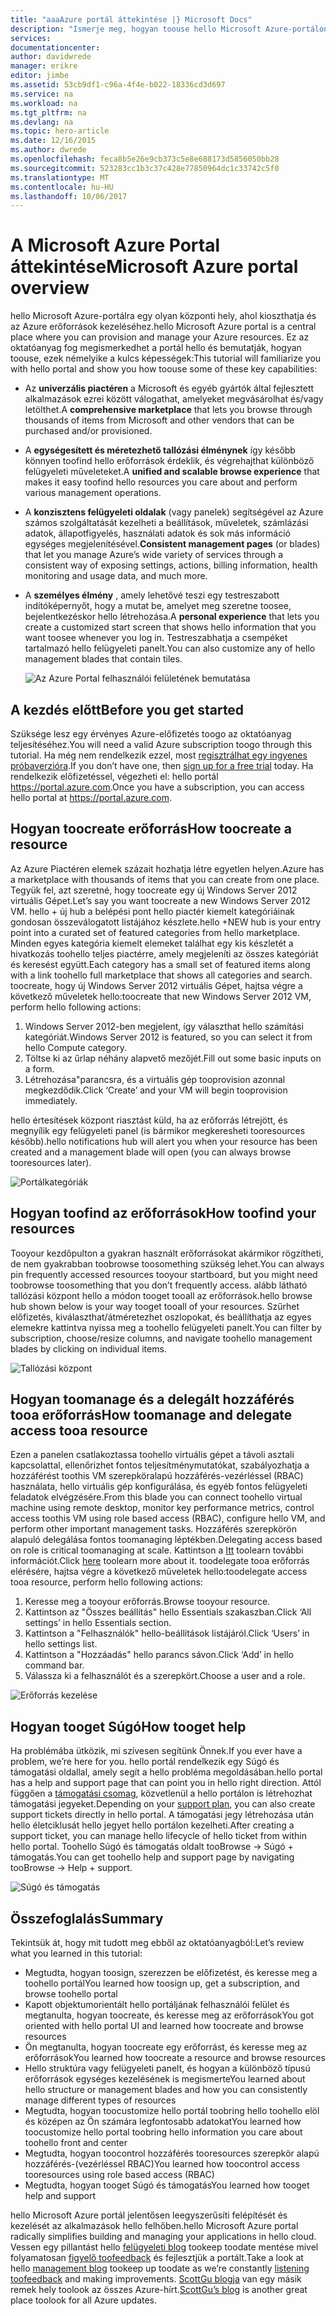 ```yaml
---
title: "aaaAzure portál áttekintése |} Microsoft Docs"
description: "Ismerje meg, hogyan toouse hello Microsoft Azure-portálon."
services: 
documentationcenter: 
author: davidwrede
manager: erikre
editor: jimbe
ms.assetid: 53cb9df1-c96a-4f4e-b022-18336cd3d697
ms.service: na
ms.workload: na
ms.tgt_pltfrm: na
ms.devlang: na
ms.topic: hero-article
ms.date: 12/16/2015
ms.author: dwrede
ms.openlocfilehash: feca8b5e26e9cb373c5e8e688173d5856050bb28
ms.sourcegitcommit: 523283cc1b3c37c428e77850964dc1c33742c5f0
ms.translationtype: MT
ms.contentlocale: hu-HU
ms.lasthandoff: 10/06/2017
---
```

# <a name="microsoft-azure-portal-overview"></a><span data-ttu-id="2ce20-103">A Microsoft Azure Portal áttekintése</span><span class="sxs-lookup"><span data-stu-id="2ce20-103">Microsoft Azure portal overview</span></span>
<span data-ttu-id="2ce20-104">hello Microsoft Azure-portálra egy olyan központi hely, ahol kioszthatja és az Azure erőforrások kezeléséhez.</span><span class="sxs-lookup"><span data-stu-id="2ce20-104">hello Microsoft Azure portal is a central place where you can provision and manage your Azure resources.</span></span>  <span data-ttu-id="2ce20-105">Ez az oktatóanyag fog megismerkedhet a portál hello és bemutatják, hogyan toouse, ezek némelyike a kulcs képességek:</span><span class="sxs-lookup"><span data-stu-id="2ce20-105">This tutorial will familiarize you with hello portal and show you how toouse some of these key capabilities:</span></span>

* <span data-ttu-id="2ce20-106">Az **univerzális piactéren** a Microsoft és egyéb gyártók által fejlesztett alkalmazások ezrei között válogathat, amelyeket megvásárolhat és/vagy letölthet.</span><span class="sxs-lookup"><span data-stu-id="2ce20-106">A **comprehensive marketplace** that lets you browse through thousands of items from Microsoft and other vendors that can be purchased and/or provisioned.</span></span>
* <span data-ttu-id="2ce20-107">A **egységesített és méretezhető tallózási élménynek** így később könnyen toofind hello erőforrások érdeklik, és végrehajthat különböző felügyeleti műveleteket.</span><span class="sxs-lookup"><span data-stu-id="2ce20-107">A **unified and scalable browse experience** that makes it easy toofind hello resources you care about and perform various management operations.</span></span>
* <span data-ttu-id="2ce20-108">A **konzisztens felügyeleti oldalak** (vagy panelek) segítségével az Azure számos szolgáltatását kezelheti a beállítások, műveletek, számlázási adatok, állapotfigyelés, használati adatok és sok más információ egységes megjelenítésével.</span><span class="sxs-lookup"><span data-stu-id="2ce20-108">**Consistent management pages** (or blades) that let you manage Azure’s wide variety of services through a consistent way of exposing settings, actions, billing information, health monitoring and usage data, and much more.</span></span>
* <span data-ttu-id="2ce20-109">A **személyes élmény** , amely lehetővé teszi egy testreszabott indítóképernyőt, hogy a mutat be, amelyet meg szeretne toosee, bejelentkezéskor hello létrehozása.</span><span class="sxs-lookup"><span data-stu-id="2ce20-109">A **personal experience** that lets you create a customized start screen that shows hello information that you want toosee whenever you log in.</span></span>  <span data-ttu-id="2ce20-110">Testreszabhatja a csempéket tartalmazó hello felügyeleti panelt.</span><span class="sxs-lookup"><span data-stu-id="2ce20-110">You can also customize any of hello management blades that contain tiles.</span></span>
  
  ![Az Azure Portal felhasználói felületének bemutatása][UIOrientation]

## <a name="before-you-get-started"></a><span data-ttu-id="2ce20-112">A kezdés előtt</span><span class="sxs-lookup"><span data-stu-id="2ce20-112">Before you get started</span></span>
<span data-ttu-id="2ce20-113">Szüksége lesz egy érvényes Azure-előfizetés toogo az oktatóanyag teljesítéséhez.</span><span class="sxs-lookup"><span data-stu-id="2ce20-113">You will need a valid Azure subscription toogo through this tutorial.</span></span>  <span data-ttu-id="2ce20-114">Ha még nem rendelkezik ezzel, most [regisztrálhat egy ingyenes próbaverzióra](https://azure.microsoft.com/pricing/free-trial/).</span><span class="sxs-lookup"><span data-stu-id="2ce20-114">If you don’t have one, then [sign up for a free trial](https://azure.microsoft.com/pricing/free-trial/) today.</span></span>  <span data-ttu-id="2ce20-115">Ha rendelkezik előfizetéssel, végezheti el: hello portál <https://portal.azure.com>.</span><span class="sxs-lookup"><span data-stu-id="2ce20-115">Once you have a subscription, you can access hello portal at <https://portal.azure.com>.</span></span>

## <a name="how-toocreate-a-resource"></a><span data-ttu-id="2ce20-116">Hogyan toocreate erőforrás</span><span class="sxs-lookup"><span data-stu-id="2ce20-116">How toocreate a resource</span></span>
<span data-ttu-id="2ce20-117">Az Azure Piactéren elemek százait hozhatja létre egyetlen helyen.</span><span class="sxs-lookup"><span data-stu-id="2ce20-117">Azure has a marketplace with thousands of items that you can create from one place.</span></span>  <span data-ttu-id="2ce20-118">Tegyük fel, azt szeretné, hogy toocreate egy új Windows Server 2012 virtuális Gépet.</span><span class="sxs-lookup"><span data-stu-id="2ce20-118">Let’s say you want toocreate a new Windows Server 2012 VM.</span></span>  <span data-ttu-id="2ce20-119">hello + új hub a belépési pont hello piactér kiemelt kategóriáinak gondosan összeválogatott listájához készlete.</span><span class="sxs-lookup"><span data-stu-id="2ce20-119">hello +NEW hub is your entry point into a curated set of featured categories from hello marketplace.</span></span>  <span data-ttu-id="2ce20-120">Minden egyes kategória kiemelt elemeket találhat egy kis készletét a hivatkozás toohello teljes piactérre, amely megjeleníti az összes kategóriát és keresést együtt.</span><span class="sxs-lookup"><span data-stu-id="2ce20-120">Each category has a small set of featured items along with a link toohello full marketplace that shows all categories and search.</span></span> <span data-ttu-id="2ce20-121">toocreate, hogy új Windows Server 2012 virtuális Gépet, hajtsa végre a következő műveletek hello:</span><span class="sxs-lookup"><span data-stu-id="2ce20-121">toocreate that new Windows Server 2012 VM, perform hello following actions:</span></span>  

1. <span data-ttu-id="2ce20-122">Windows Server 2012-ben megjelent, így választhat hello számítási kategóriát.</span><span class="sxs-lookup"><span data-stu-id="2ce20-122">Windows Server 2012 is featured, so you can select it from hello Compute category.</span></span>  
2. <span data-ttu-id="2ce20-123">Töltse ki az űrlap néhány alapvető mezőjét.</span><span class="sxs-lookup"><span data-stu-id="2ce20-123">Fill out some basic inputs on a form.</span></span>
3. <span data-ttu-id="2ce20-124">Létrehozása"parancsra, és a virtuális gép tooprovision azonnal megkezdődik.</span><span class="sxs-lookup"><span data-stu-id="2ce20-124">Click ‘Create’ and your VM will begin tooprovision immediately.</span></span>

<span data-ttu-id="2ce20-125">hello értesítések központ riasztást küld, ha az erőforrás létrejött, és megnyílik egy felügyeleti panel (is bármikor megkeresheti tooresources később).</span><span class="sxs-lookup"><span data-stu-id="2ce20-125">hello notifications hub will alert you when your resource has been created and a management blade will open (you can always browse tooresources later).</span></span>

![Portálkategóriák][PortalCategories]

## <a name="how-toofind-your-resources"></a><span data-ttu-id="2ce20-127">Hogyan toofind az erőforrások</span><span class="sxs-lookup"><span data-stu-id="2ce20-127">How toofind your resources</span></span>
<span data-ttu-id="2ce20-128">Tooyour kezdőpulton a gyakran használt erőforrásokat akármikor rögzítheti, de nem gyakrabban toobrowse toosomething szükség lehet.</span><span class="sxs-lookup"><span data-stu-id="2ce20-128">You can always pin frequently accessed resources tooyour startboard, but you might need toobrowse toosomething that you don’t frequently access.</span></span>  <span data-ttu-id="2ce20-129">alább látható tallózási központ hello a módon tooget tooall az erőforrások.</span><span class="sxs-lookup"><span data-stu-id="2ce20-129">hello browse hub shown below is your way tooget tooall of your resources.</span></span>  <span data-ttu-id="2ce20-130">Szűrhet előfizetés, kiválaszthat/átméretezhet oszlopokat, és beállíthatja az egyes elemekre kattintva nyissa meg a toohello felügyeleti panelt.</span><span class="sxs-lookup"><span data-stu-id="2ce20-130">You can filter by subscription, choose/resize columns, and navigate toohello management blades by clicking on individual items.</span></span>

![Tallózási központ][BrowseHub]

## <a name="how-toomanage-and-delegate-access-tooa-resource"></a><span data-ttu-id="2ce20-132">Hogyan toomanage és a delegált hozzáférés tooa erőforrás</span><span class="sxs-lookup"><span data-stu-id="2ce20-132">How toomanage and delegate access tooa resource</span></span>
<span data-ttu-id="2ce20-133">Ezen a panelen csatlakoztassa toohello virtuális gépet a távoli asztali kapcsolattal, ellenőrizhet fontos teljesítménymutatókat, szabályozhatja a hozzáférést toothis VM szerepköralapú hozzáférés-vezérléssel (RBAC) használata, hello virtuális gép konfigurálása, és egyéb fontos felügyeleti feladatok elvégzésére.</span><span class="sxs-lookup"><span data-stu-id="2ce20-133">From this blade you can connect toohello virtual machine using remote desktop, monitor key performance metrics, control access toothis VM using role based access (RBAC), configure hello VM, and perform other important management tasks.</span></span>  <span data-ttu-id="2ce20-134">Hozzáférés szerepkörön alapuló delegálása fontos toomanaging léptékben.</span><span class="sxs-lookup"><span data-stu-id="2ce20-134">Delegating access based on role is critical toomanaging at scale.</span></span>  <span data-ttu-id="2ce20-135">Kattintson a [Itt](active-directory/role-based-access-control-configure.md) toolearn további információt.</span><span class="sxs-lookup"><span data-stu-id="2ce20-135">Click [here](active-directory/role-based-access-control-configure.md) toolearn more about it.</span></span> <span data-ttu-id="2ce20-136">toodelegate tooa erőforrás elérésére, hajtsa végre a következő műveletek hello:</span><span class="sxs-lookup"><span data-stu-id="2ce20-136">toodelegate access tooa resource, perform hello following actions:</span></span>

1. <span data-ttu-id="2ce20-137">Keresse meg a tooyour erőforrás.</span><span class="sxs-lookup"><span data-stu-id="2ce20-137">Browse tooyour resource.</span></span>
2. <span data-ttu-id="2ce20-138">Kattintson az "Összes beállítás" hello Essentials szakaszban.</span><span class="sxs-lookup"><span data-stu-id="2ce20-138">Click ‘All settings’ in hello Essentials section.</span></span>
3. <span data-ttu-id="2ce20-139">Kattintson a "Felhasználók" hello-beállítások listájáról.</span><span class="sxs-lookup"><span data-stu-id="2ce20-139">Click ‘Users’ in hello settings list.</span></span>
4. <span data-ttu-id="2ce20-140">Kattintson a "Hozzáadás" hello parancs sávon.</span><span class="sxs-lookup"><span data-stu-id="2ce20-140">Click ‘Add’ in hello command bar.</span></span>
5. <span data-ttu-id="2ce20-141">Válassza ki a felhasználót és a szerepkört.</span><span class="sxs-lookup"><span data-stu-id="2ce20-141">Choose a user and a role.</span></span>

![Erőforrás kezelése][ManageResource]

## <a name="how-tooget-help"></a><span data-ttu-id="2ce20-143">Hogyan tooget Súgó</span><span class="sxs-lookup"><span data-stu-id="2ce20-143">How tooget help</span></span>
<span data-ttu-id="2ce20-144">Ha problémába ütközik, mi szívesen segítünk Önnek.</span><span class="sxs-lookup"><span data-stu-id="2ce20-144">If you ever have a problem, we’re here for you.</span></span>  <span data-ttu-id="2ce20-145">hello portál rendelkezik egy Súgó és támogatási oldallal, amely segít a hello probléma megoldásában.</span><span class="sxs-lookup"><span data-stu-id="2ce20-145">hello portal has a help and support page that can point you in hello right direction.</span></span>  <span data-ttu-id="2ce20-146">Attól függően a [támogatási csomag](https://azure.microsoft.com/support/plans/), közvetlenül a hello portálon is létrehozhat támogatási jegyeket.</span><span class="sxs-lookup"><span data-stu-id="2ce20-146">Depending on your [support plan](https://azure.microsoft.com/support/plans/), you can also create support tickets directly in hello portal.</span></span>  <span data-ttu-id="2ce20-147">A támogatási jegy létrehozása után hello életciklusát hello jegyet hello portálon kezelheti.</span><span class="sxs-lookup"><span data-stu-id="2ce20-147">After creating a support ticket, you can manage hello lifecycle of hello ticket from within hello portal.</span></span> <span data-ttu-id="2ce20-148">Toohello Súgó és támogatás oldalt tooBrowse -> Súgó + támogatás.</span><span class="sxs-lookup"><span data-stu-id="2ce20-148">You can get toohello help and support page by navigating tooBrowse -> Help + support.</span></span>  

![Súgó és támogatás][HelpSupport]

## <a name="summary"></a><span data-ttu-id="2ce20-150">Összefoglalás</span><span class="sxs-lookup"><span data-stu-id="2ce20-150">Summary</span></span>
<span data-ttu-id="2ce20-151">Tekintsük át, hogy mit tudott meg ebből az oktatóanyagból:</span><span class="sxs-lookup"><span data-stu-id="2ce20-151">Let’s review what you learned in this tutorial:</span></span>

* <span data-ttu-id="2ce20-152">Megtudta, hogyan toosign, szerezzen be előfizetést, és keresse meg a toohello portál</span><span class="sxs-lookup"><span data-stu-id="2ce20-152">You learned how toosign up, get a subscription, and browse toohello portal</span></span>
* <span data-ttu-id="2ce20-153">Kapott objektumorientált hello portáljának felhasználói felület és megtanulta, hogyan toocreate, és keresse meg az erőforrások</span><span class="sxs-lookup"><span data-stu-id="2ce20-153">You got oriented with hello portal UI and learned how toocreate and browse resources</span></span>
* <span data-ttu-id="2ce20-154">Ön megtanulta, hogyan toocreate egy erőforrást, és keresse meg az erőforrások</span><span class="sxs-lookup"><span data-stu-id="2ce20-154">You learned how toocreate a resource and browse resources</span></span>
* <span data-ttu-id="2ce20-155">Hello struktúra vagy felügyeleti panelt, és hogyan a különböző típusú erőforrások egységes kezelésének is megismerte</span><span class="sxs-lookup"><span data-stu-id="2ce20-155">You learned about hello structure or management blades and how you can consistently manage different types of resources</span></span>
* <span data-ttu-id="2ce20-156">Megtudta, hogyan toocustomize hello portál toobring hello toohello elöl és középen az Ön számára legfontosabb adatokat</span><span class="sxs-lookup"><span data-stu-id="2ce20-156">You learned how toocustomize hello portal toobring hello information you care about toohello front and center</span></span>
* <span data-ttu-id="2ce20-157">Megtudta, hogyan toocontrol hozzáférés tooresources szerepkör alapú hozzáférés-(vezérléssel RBAC)</span><span class="sxs-lookup"><span data-stu-id="2ce20-157">You learned how toocontrol access tooresources using role based access (RBAC)</span></span>
* <span data-ttu-id="2ce20-158">Megtudta, hogyan tooget Súgó és támogatás</span><span class="sxs-lookup"><span data-stu-id="2ce20-158">You learned how tooget help and support</span></span>

<span data-ttu-id="2ce20-159">hello Microsoft Azure portál jelentősen leegyszerűsíti felépítését és kezelését az alkalmazások hello felhőben.</span><span class="sxs-lookup"><span data-stu-id="2ce20-159">hello Microsoft Azure portal radically simplifies building and managing your applications in hello cloud.</span></span>  <span data-ttu-id="2ce20-160">Vessen egy pillantást hello [felügyeleti blog](https://azure.microsoft.com/blog/topics/management/) tookeep toodate mentése mivel folyamatosan [figyelő toofeedback](https://feedback.azure.com/forums/223579-azure-preview-portal/) és fejlesztjük a portált.</span><span class="sxs-lookup"><span data-stu-id="2ce20-160">Take a look at hello [management blog](https://azure.microsoft.com/blog/topics/management/) tookeep up toodate as we’re constantly [listening toofeedback](https://feedback.azure.com/forums/223579-azure-preview-portal/) and making improvements.</span></span>  <span data-ttu-id="2ce20-161">[ScottGu blogja](http://weblogs.asp.net/scottgu) van egy másik remek hely toolook az összes Azure-hírt.</span><span class="sxs-lookup"><span data-stu-id="2ce20-161">[ScottGu’s blog](http://weblogs.asp.net/scottgu) is another great place toolook for all Azure updates.</span></span>

[UIOrientation]: ./media/azure-portal-how-to-use/azure_portal_1.png
[PortalCategories]: ./media/azure-portal-how-to-use/azure_portal_2.png
[BrowseHub]: ./media/azure-portal-how-to-use/azure_portal_3.png
[ManageResource]: ./media/azure-portal-how-to-use/azure_portal_4.png
[CustomizeBlades]: ./media/azure-portal-how-to-use/azure_portal_5.png
[HelpSupport]: ./media/azure-portal-how-to-use/azure_portal_6.png
